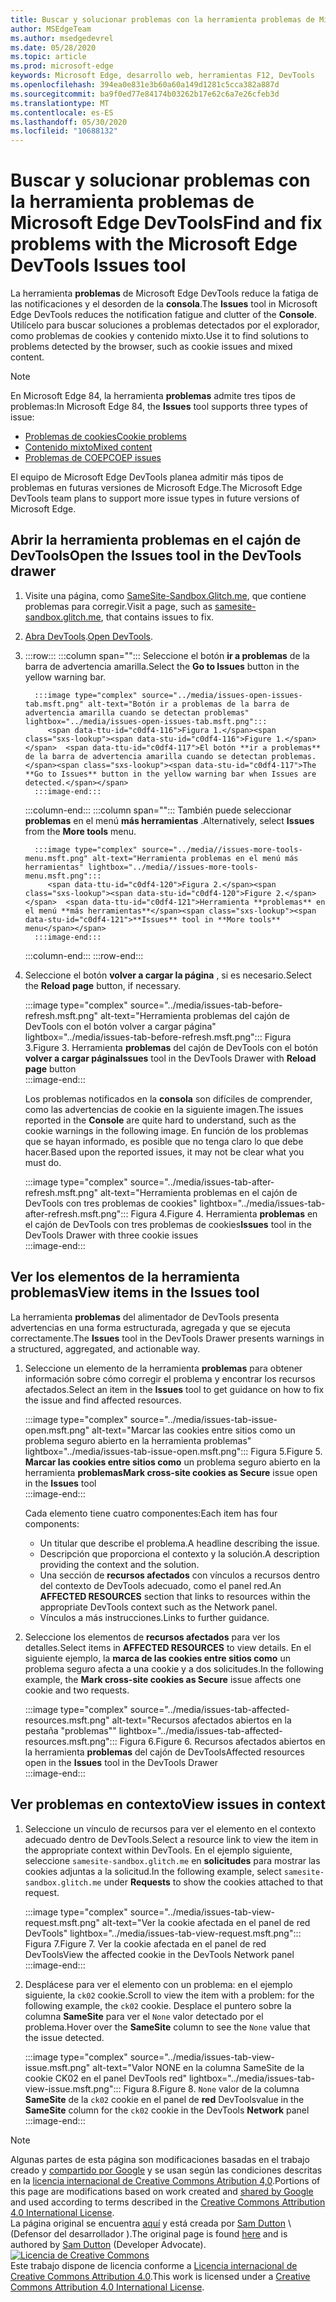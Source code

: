 ```yaml
---
title: Buscar y solucionar problemas con la herramienta problemas de Microsoft Edge DevTools
author: MSEdgeTeam
ms.author: msedgedevrel
ms.date: 05/28/2020
ms.topic: article
ms.prod: microsoft-edge
keywords: Microsoft Edge, desarrollo web, herramientas F12, DevTools
ms.openlocfilehash: 394ea0e831e3b60a60a149d1281c5cca382a887d
ms.sourcegitcommit: ba9f0ed77e84174b03262b17e62c6a7e26cfeb3d
ms.translationtype: MT
ms.contentlocale: es-ES
ms.lasthandoff: 05/30/2020
ms.locfileid: "10688132"
---
```

<!-- Copyright Sam Dutton 

   Licensed under the Apache License, Version 2.0 (the "License");
   you may not use this file except in compliance with the License.
   You may obtain a copy of the License at

       https://www.apache.org/licenses/LICENSE-2.0

   Unless required by applicable law or agreed to in writing, software
   distributed under the License is distributed on an "AS IS" BASIS,
   WITHOUT WARRANTIES OR CONDITIONS OF ANY KIND, either express or implied.
   See the License for the specific language governing permissions and
   limitations under the License.  -->  





# <span data-ttu-id="c0df4-103">Buscar y solucionar problemas con la herramienta problemas de Microsoft Edge DevTools</span><span class="sxs-lookup"><span data-stu-id="c0df4-103">Find and fix problems with the Microsoft Edge DevTools Issues tool</span></span>   



<span data-ttu-id="c0df4-104">La herramienta **problemas** de Microsoft Edge DevTools reduce la fatiga de las notificaciones y el desorden de la **consola**.</span><span class="sxs-lookup"><span data-stu-id="c0df4-104">The **Issues** tool in Microsoft Edge DevTools reduces the notification fatigue and clutter of the **Console**.</span></span>  <span data-ttu-id="c0df4-105">Utilícelo para buscar soluciones a problemas detectados por el explorador, como problemas de cookies y contenido mixto.</span><span class="sxs-lookup"><span data-stu-id="c0df4-105">Use it to find solutions to problems detected by the browser, such as cookie issues and mixed content.</span></span>  

> [!NOTE]
> <span data-ttu-id="c0df4-106">En Microsoft Edge 84, la herramienta **problemas** admite tres tipos de problemas:</span><span class="sxs-lookup"><span data-stu-id="c0df4-106">In Microsoft Edge 84, the **Issues** tool supports three types of issue:</span></span>  
> *   [<span data-ttu-id="c0df4-107">Problemas de cookies</span><span class="sxs-lookup"><span data-stu-id="c0df4-107">Cookie problems</span></span>][MDNSameSiteCookies]  
> *   [<span data-ttu-id="c0df4-108">Contenido mixto</span><span class="sxs-lookup"><span data-stu-id="c0df4-108">Mixed content</span></span>][MDNMixedContent]  
> *   [<span data-ttu-id="c0df4-109">Problemas de COEP</span><span class="sxs-lookup"><span data-stu-id="c0df4-109">COEP issues</span></span>][W3CCOEPSpec]
> 
> <span data-ttu-id="c0df4-110">El equipo de Microsoft Edge DevTools planea admitir más tipos de problemas en futuras versiones de Microsoft Edge.</span><span class="sxs-lookup"><span data-stu-id="c0df4-110">The Microsoft Edge DevTools team plans to support more issue types in future versions of Microsoft Edge.</span></span>  

## <span data-ttu-id="c0df4-111">Abrir la herramienta problemas en el cajón de DevTools</span><span class="sxs-lookup"><span data-stu-id="c0df4-111">Open the Issues tool in the DevTools drawer</span></span>   

1.  <span data-ttu-id="c0df4-112">Visite una página, como [SameSite-Sandbox.Glitch.me][GlitchSamesiteSandbox], que contiene problemas para corregir.</span><span class="sxs-lookup"><span data-stu-id="c0df4-112">Visit a page, such as [samesite-sandbox.glitch.me][GlitchSamesiteSandbox], that contains issues to fix.</span></span>  
1.  <span data-ttu-id="c0df4-113">[Abra DevTools][DevtoolsOpen].</span><span class="sxs-lookup"><span data-stu-id="c0df4-113">[Open DevTools][DevtoolsOpen].</span></span>  
1.  :::row:::
       :::column span="":::
          <span data-ttu-id="c0df4-114">Seleccione el botón **ir a problemas** de la barra de advertencia amarilla.</span><span class="sxs-lookup"><span data-stu-id="c0df4-114">Select the **Go to Issues** button in the yellow warning bar.</span></span>  
          
          :::image type="complex" source="../media/issues-open-issues-tab.msft.png" alt-text="Botón ir a problemas de la barra de advertencia amarilla cuando se detectan problemas" lightbox="../media/issues-open-issues-tab.msft.png":::
             <span data-ttu-id="c0df4-116">Figura 1.</span><span class="sxs-lookup"><span data-stu-id="c0df4-116">Figure 1.</span></span>  <span data-ttu-id="c0df4-117">El botón **ir a problemas** de la barra de advertencia amarilla cuando se detectan problemas.</span><span class="sxs-lookup"><span data-stu-id="c0df4-117">The **Go to Issues** button in the yellow warning bar when Issues are detected.</span></span>  
          :::image-end:::  
       :::column-end:::
       :::column span="":::
          <span data-ttu-id="c0df4-118">También puede seleccionar **problemas** en el menú **más herramientas** .</span><span class="sxs-lookup"><span data-stu-id="c0df4-118">Alternatively, select **Issues** from the **More tools** menu.</span></span>  
          
          :::image type="complex" source="../media//issues-more-tools-menu.msft.png" alt-text="Herramienta problemas en el menú más herramientas" lightbox="../media//issues-more-tools-menu.msft.png":::
             <span data-ttu-id="c0df4-120">Figura 2.</span><span class="sxs-lookup"><span data-stu-id="c0df4-120">Figure 2.</span></span>  <span data-ttu-id="c0df4-121">Herramienta **problemas** en el menú **más herramientas**</span><span class="sxs-lookup"><span data-stu-id="c0df4-121">**Issues** tool in **More tools** menu</span></span>  
          :::image-end:::  
       :::column-end:::
    :::row-end:::
    
1.  <span data-ttu-id="c0df4-122">Seleccione el botón **volver a cargar la página** , si es necesario.</span><span class="sxs-lookup"><span data-stu-id="c0df4-122">Select the **Reload page** button, if necessary.</span></span>  
    
    :::image type="complex" source="../media/issues-tab-before-refresh.msft.png" alt-text="Herramienta problemas del cajón de DevTools con el botón volver a cargar página" lightbox="../media/issues-tab-before-refresh.msft.png":::
       <span data-ttu-id="c0df4-124">Figura 3.</span><span class="sxs-lookup"><span data-stu-id="c0df4-124">Figure 3.</span></span>  <span data-ttu-id="c0df4-125">Herramienta **problemas** del cajón de DevTools con el botón **volver a cargar página**</span><span class="sxs-lookup"><span data-stu-id="c0df4-125">**Issues** tool in the DevTools Drawer with **Reload page** button</span></span>  
    :::image-end:::  

    <span data-ttu-id="c0df4-126">Los problemas notificados en la **consola** son difíciles de comprender, como las advertencias de cookie en la siguiente imagen.</span><span class="sxs-lookup"><span data-stu-id="c0df4-126">The issues reported in the **Console** are quite hard to understand, such as the cookie warnings in the following image.</span></span>  <span data-ttu-id="c0df4-127">En función de los problemas que se hayan informado, es posible que no tenga claro lo que debe hacer.</span><span class="sxs-lookup"><span data-stu-id="c0df4-127">Based upon the reported issues, it may not be clear what you must do.</span></span>  
    
    :::image type="complex" source="../media/issues-tab-after-refresh.msft.png" alt-text="Herramienta problemas en el cajón de DevTools con tres problemas de cookies" lightbox="../media/issues-tab-after-refresh.msft.png":::
       <span data-ttu-id="c0df4-129">Figura 4.</span><span class="sxs-lookup"><span data-stu-id="c0df4-129">Figure 4.</span></span>  <span data-ttu-id="c0df4-130">Herramienta **problemas** en el cajón de DevTools con tres problemas de cookies</span><span class="sxs-lookup"><span data-stu-id="c0df4-130">**Issues** tool in the DevTools Drawer with three cookie issues</span></span>  
    :::image-end:::  
    
## <span data-ttu-id="c0df4-131">Ver los elementos de la herramienta problemas</span><span class="sxs-lookup"><span data-stu-id="c0df4-131">View items in the Issues tool</span></span>   

<span data-ttu-id="c0df4-132">La herramienta **problemas** del alimentador de DevTools presenta advertencias en una forma estructurada, agregada y que se ejecuta correctamente.</span><span class="sxs-lookup"><span data-stu-id="c0df4-132">The **Issues** tool in the DevTools Drawer presents warnings in a structured, aggregated, and actionable way.</span></span>  

1.  <span data-ttu-id="c0df4-133">Seleccione un elemento de la herramienta **problemas** para obtener información sobre cómo corregir el problema y encontrar los recursos afectados.</span><span class="sxs-lookup"><span data-stu-id="c0df4-133">Select an item in the **Issues** tool to get guidance on how to fix the issue and find affected resources.</span></span>  
    
    :::image type="complex" source="../media/issues-tab-issue-open.msft.png" alt-text="Marcar las cookies entre sitios como un problema seguro abierto en la herramienta problemas" lightbox="../media/issues-tab-issue-open.msft.png":::
       <span data-ttu-id="c0df4-135">Figura 5.</span><span class="sxs-lookup"><span data-stu-id="c0df4-135">Figure 5.</span></span>  <span data-ttu-id="c0df4-136">**Marcar las cookies entre sitios como** un problema seguro abierto en la herramienta **problemas**</span><span class="sxs-lookup"><span data-stu-id="c0df4-136">**Mark cross-site cookies as Secure** issue open in the **Issues** tool</span></span>  
    :::image-end:::  
    
    <span data-ttu-id="c0df4-137">Cada elemento tiene cuatro componentes:</span><span class="sxs-lookup"><span data-stu-id="c0df4-137">Each item has four components:</span></span>  
    
    *   <span data-ttu-id="c0df4-138">Un titular que describe el problema.</span><span class="sxs-lookup"><span data-stu-id="c0df4-138">A headline describing the issue.</span></span>  
    *   <span data-ttu-id="c0df4-139">Descripción que proporciona el contexto y la solución.</span><span class="sxs-lookup"><span data-stu-id="c0df4-139">A description providing the context and the solution.</span></span>  
    *   <span data-ttu-id="c0df4-140">Una sección de **recursos afectados** con vínculos a recursos dentro del contexto de DevTools adecuado, como el panel red.</span><span class="sxs-lookup"><span data-stu-id="c0df4-140">An **AFFECTED RESOURCES** section that links to resources within the appropriate DevTools context such as the Network panel.</span></span>  
    *   <span data-ttu-id="c0df4-141">Vínculos a más instrucciones.</span><span class="sxs-lookup"><span data-stu-id="c0df4-141">Links to further guidance.</span></span>  
    
1.  <span data-ttu-id="c0df4-142">Seleccione los elementos de **recursos afectados** para ver los detalles.</span><span class="sxs-lookup"><span data-stu-id="c0df4-142">Select items in **AFFECTED RESOURCES** to view details.</span></span>  <span data-ttu-id="c0df4-143">En el siguiente ejemplo, la **marca de las cookies entre sitios como** un problema seguro afecta a una cookie y a dos solicitudes.</span><span class="sxs-lookup"><span data-stu-id="c0df4-143">In the following example, the **Mark cross-site cookies as Secure** issue affects one cookie and two requests.</span></span>  
    
    :::image type="complex" source="../media/issues-tab-affected-resources.msft.png" alt-text="Recursos afectados abiertos en la pestaña "problemas"" lightbox="../media/issues-tab-affected-resources.msft.png":::
       <span data-ttu-id="c0df4-145">Figura 6.</span><span class="sxs-lookup"><span data-stu-id="c0df4-145">Figure 6.</span></span>  <span data-ttu-id="c0df4-146">Recursos afectados abiertos en la herramienta **problemas** del cajón de DevTools</span><span class="sxs-lookup"><span data-stu-id="c0df4-146">Affected resources open in the **Issues** tool in the DevTools Drawer</span></span>  
    :::image-end:::  
    
## <span data-ttu-id="c0df4-147">Ver problemas en contexto</span><span class="sxs-lookup"><span data-stu-id="c0df4-147">View issues in context</span></span>   

1.  <span data-ttu-id="c0df4-148">Seleccione un vínculo de recursos para ver el elemento en el contexto adecuado dentro de DevTools.</span><span class="sxs-lookup"><span data-stu-id="c0df4-148">Select a resource link to view the item in the appropriate context within DevTools.</span></span>  <span data-ttu-id="c0df4-149">En el ejemplo siguiente, seleccione `samesite-sandbox.glitch.me` en **solicitudes** para mostrar las cookies adjuntas a la solicitud.</span><span class="sxs-lookup"><span data-stu-id="c0df4-149">In the following example, select `samesite-sandbox.glitch.me` under **Requests** to show the cookies attached to that request.</span></span>  
    
    :::image type="complex" source="../media/issues-tab-view-request.msft.png" alt-text="Ver la cookie afectada en el panel de red DevTools" lightbox="../media/issues-tab-view-request.msft.png":::
       <span data-ttu-id="c0df4-151">Figura 7.</span><span class="sxs-lookup"><span data-stu-id="c0df4-151">Figure 7.</span></span>  <span data-ttu-id="c0df4-152">Ver la cookie afectada en el panel de red DevTools</span><span class="sxs-lookup"><span data-stu-id="c0df4-152">View the affected cookie in the DevTools Network panel</span></span>  
    :::image-end:::  

1.  <span data-ttu-id="c0df4-153">Desplácese para ver el elemento con un problema: en el ejemplo siguiente, la `ck02` cookie.</span><span class="sxs-lookup"><span data-stu-id="c0df4-153">Scroll to view the item with a problem: for the following example, the `ck02` cookie.</span></span>  <span data-ttu-id="c0df4-154">Desplace el puntero sobre la columna **SameSite** para ver el `None` valor detectado por el problema.</span><span class="sxs-lookup"><span data-stu-id="c0df4-154">Hover over the **SameSite** column to see the `None` value that the issue detected.</span></span>  
    
    :::image type="complex" source="../media/issues-tab-view-issue.msft.png" alt-text="Valor NONE en la columna SameSite de la cookie CK02 en el panel DevTools red" lightbox="../media/issues-tab-view-issue.msft.png":::
       <span data-ttu-id="c0df4-156">Figura 8.</span><span class="sxs-lookup"><span data-stu-id="c0df4-156">Figure 8.</span></span>  `None` <span data-ttu-id="c0df4-157">valor de la columna **SameSite** de la `ck02` cookie en el panel de **red** DevTools</span><span class="sxs-lookup"><span data-stu-id="c0df4-157">value in the **SameSite** column for the `ck02` cookie in the DevTools **Network** panel</span></span>  
    :::image-end:::  

<!--## Feedback  -->  



<!-- image links -->  

<!-- links -->  

[DevtoolsOpen]: /microsoft-edge/devtools-guide-chromium/open "Abrir Microsoft Edge DevTools | Microsoft docs"  

[GlitchSamesiteSandbox]: https://samesite-sandbox.glitch.me "Pruebas de cookie SameSite | Intento"  

[MDNSameSiteCookies]: https://developer.mozilla.org/docs/Web/HTTP/Headers/Set-Cookie/SameSite "SameSite cookies | MDN"  
[MDNMixedContent]: https://developer.mozilla.org/docs/Web/Security/Mixed_content "Contenido mixto | MDN"  

[W3CCOEPSpec]: https://wicg.github.io/cross-origin-embedder-policy "Directiva de Embedder entre orígenes | Grupo de comunidades de la web"  

> [!NOTE]
> <span data-ttu-id="c0df4-163">Algunas partes de esta página son modificaciones basadas en el trabajo creado y [compartido por Google][GoogleSitePolicies] y se usan según las condiciones descritas en la [licencia internacional de Creative Commons Atribution 4,0][CCA4IL].</span><span class="sxs-lookup"><span data-stu-id="c0df4-163">Portions of this page are modifications based on work created and [shared by Google][GoogleSitePolicies] and used according to terms described in the [Creative Commons Attribution 4.0 International License][CCA4IL].</span></span>  
> <span data-ttu-id="c0df4-164">La página original se encuentra [aquí](https://developers.google.com/web/tools/chrome-devtools/issues/index) y está creada por [Sam Dutton][SamDutton] \ (Defensor del desarrollador \).</span><span class="sxs-lookup"><span data-stu-id="c0df4-164">The original page is found [here](https://developers.google.com/web/tools/chrome-devtools/issues/index) and is authored by [Sam Dutton][SamDutton] \(Developer Advocate\).</span></span>  
[![Licencia de Creative Commons][CCby4Image]][CCA4IL]  
<span data-ttu-id="c0df4-166">Este trabajo dispone de licencia conforme a [Licencia internacional de Creative Commons Attribution 4.0][CCA4IL].</span><span class="sxs-lookup"><span data-stu-id="c0df4-166">This work is licensed under a [Creative Commons Attribution 4.0 International License][CCA4IL].</span></span>  

[CCA4IL]: https://creativecommons.org/licenses/by/4.0  
[CCby4Image]: https://i.creativecommons.org/l/by/4.0/88x31.png  
[GoogleSitePolicies]: https://developers.google.com/terms/site-policies  
[KayceBasques]: https://developers.google.com/web/resources/contributors/kaycebasques  
[SamDutton]: https://developers.google.com/web/resources/contributors/samdutton  
